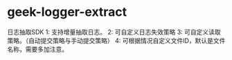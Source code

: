 # geek-logger-extract
日志抽取SDK  1: 支持增量抽取日志。 2: 可自定义日志失效策略 3: 可自定义读取策略。（自动提交策略与手动提交策略） 4: 可根据情况自定义文件ID，默认是文件名称，需要多加注意。

